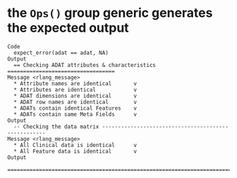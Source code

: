 # the `Ops()` group generic generates the expected output

    Code
      expect_error(adat == adat, NA)
    Output
      == Checking ADAT attributes & characteristics ==================================
    Message <rlang_message>
      * Attribute names are identical       v
      * Attributes are identical            v
      * ADAT dimensions are identical       v
      * ADAT row names are identical        v
      * ADATs contain identical Features    v
      * ADATs contain same Meta Fields      v
    Output
      -- Checking the data matrix ----------------------------------------------------
    Message <rlang_message>
      * All Clinical data is identical      v
      * All Feature data is identical       v
    Output
      ================================================================================

